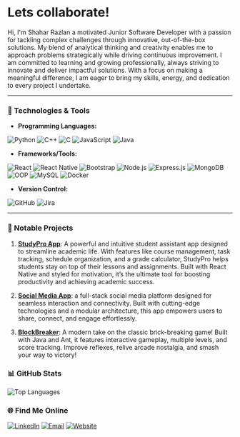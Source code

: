 
# Lets collaborate!
Hi, I'm Shahar Razlan a motivated Junior Software Developer with a passion for tackling complex challenges through innovative, out-of-the-box solutions.
My blend of analytical thinking and creativity enables me to approach problems strategically while driving continuous improvement.
I am committed to learning and growing professionally, always striving to innovate and deliver impactful solutions. With a focus on making a meaningful difference,
I am eager to bring my skills, energy, and dedication to every project I undertake.

---

### 🔧 Technologies & Tools

- **Programming Languages:**
  
![Python](https://img.shields.io/badge/-Python-3776AB?style=for-the-badge&logo=python&logoColor=white) 
![C++](https://img.shields.io/badge/-C%2B%2B-00599C?style=for-the-badge&logo=c%2B%2B&logoColor=white) 
![C](https://img.shields.io/badge/-C-A8B9CC?style=for-the-badge&logo=c&logoColor=white) 
![JavaScript](https://img.shields.io/badge/-JavaScript-F7DF1E?style=for-the-badge&logo=javascript&logoColor=black) 
![Java](https://img.shields.io/badge/-Java-007396?style=for-the-badge&logo=java&logoColor=white)

- **Frameworks/Tools:**
  
![React](https://img.shields.io/badge/-React-61DAFB?style=for-the-badge&logo=react&logoColor=black) ![React Native](https://img.shields.io/badge/-React%20Native-61DAFB?style=for-the-badge&logo=react&logoColor=black) ![Bootstrap](https://img.shields.io/badge/-Bootstrap-7952B3?style=for-the-badge&logo=bootstrap&logoColor=white) ![Node.js](https://img.shields.io/badge/-Node.js-339933?style=for-the-badge&logo=node.js&logoColor=white) ![Express.js](https://img.shields.io/badge/-Express.js-000000?style=for-the-badge&logo=express&logoColor=white) ![MongoDB](https://img.shields.io/badge/-MongoDB-47A248?style=for-the-badge&logo=mongodb&logoColor=white) ![OOP](https://img.shields.io/badge/-OOP-563D7C?style=for-the-badge) ![MySQL](https://img.shields.io/badge/-MySQL-4479A1?style=for-the-badge&logo=mysql&logoColor=white) ![Docker](https://img.shields.io/badge/-Docker-2496ED?style=for-the-badge&logo=docker&logoColor=white)

- **Version Control:**
  
![GitHub](https://img.shields.io/badge/-GitHub-181717?style=for-the-badge&logo=github&logoColor=white) ![Jira](https://img.shields.io/badge/-Jira-0052CC?style=for-the-badge&logo=jira&logoColor=white)

---

### 🌟 Notable Projects
1. **[StudyPro App](https://github.com/shaharrazlan/StudyProApp)**: A powerful and intuitive student assistant app designed to streamline academic life. With features like course management, task tracking, schedule organization, and a grade calculator, StudyPro helps students stay on top of their lessons and assignments. Built with React Native and styled for motivation, it’s the ultimate tool for boosting productivity and achieving academic success.
 
2. **[Social Media App](https://github.com/shaharrazlan/Social-Media-App)**: a full-stack social media platform designed for seamless interaction and connectivity. Built with cutting-edge technologies and a modular architecture, this app empowers users to share, connect, and engage effortlessly.
 
3. **[BlockBreaker](https://github.com/shaharrazlan/BlockBreaker)**: A modern take on the classic brick-breaking game! Built with Java and Ant, it features interactive gameplay, multiple levels, and score tracking. Improve reflexes, relive arcade nostalgia, and smash your way to victory!


### 📊 GitHub Stats

![Top Languages](https://github-readme-stats.vercel.app/api/top-langs/?username=ShaharRazlan&layout=compact&theme=radical&cache_seconds=1800&exclude_repo=DataProjects)



### 🌐 Find Me Online

[![LinkedIn](https://img.shields.io/badge/-LinkedIn-blue?style=for-the-badge&logo=Linkedin&logoColor=white)](https://www.linkedin.com/in/shahar-razlan/) 
[![Email](https://img.shields.io/badge/-Email-red?style=for-the-badge&logo=Gmail&logoColor=white)](mailto:shaharrazlan@gmail.com) 
[![Website](https://img.shields.io/badge/-Personal%20Website-black?style=for-the-badge&logo=About.me&logoColor=white)](https://shaharrazlan.github.io/ShaharRazlanPortfolio.github.io/)


